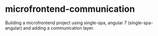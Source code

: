 # microfrontend-communication
Building a microfrontend project using single-spa, angular 7 (single-spa-angular) and adding a communication layer.

